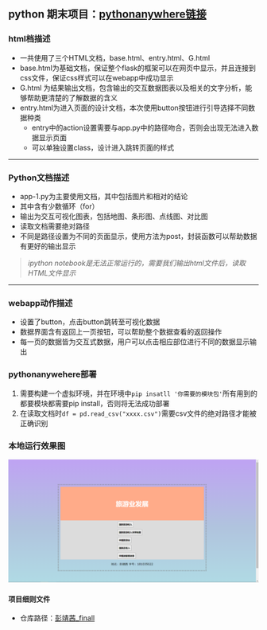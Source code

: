 ##  python 期末项目：[pythonanywhere链接](http://ljc.pythonanywhere.com/)
### html档描述
* 一共使用了三个HTML文档，base.html、entry.html、G.html
* base.html为基础文档，保证整个flask的框架可以在网页中显示，并且连接到css文件，保证css样式可以在webapp中成功显示
* G.html 为结果输出文档，包含输出的交互数据图表以及相关的文字分析，能够帮助更清楚的了解数据的含义
* entry.html为进入页面的设计文档，本次使用button按钮进行引导选择不同数据种类
  * entry中的action设置需要与app.py中的路径吻合，否则会出现无法进入数据显示页面
  * 可以单独设置class，设计进入跳转页面的样式
***
### Python文档描述
* app-1.py为主要使用文档，其中包括图片和相对的结论
* 其中含有少数循环（for）
* 输出为交互可视化图表，包括地图、条形图、点线图、对比图
* 读取文档需要绝对路径
* 不同是路径设置为不同的页面显示，使用方法为post，封装函数可以帮助数据有更好的输出显示
> *ipython notebook是无法正常运行的，需要我们输出html文件后，读取HTML文件显示*
***
### webapp动作描述
* 设置了button，点击button跳转至可视化数据
* 数据界面含有返回上一页按钮，可以帮助整个数据查看的返回操作
* 每一页的数据皆为交互式数据，用户可以点击相应部位进行不同的数据显示输出
### pythonanywehere部署
1. 需要构建一个虚拟环境，并在环境中```pip insatll '你需要的模块包'```所有用到的都要模块都需要pip install，否则将无法成功部署
2. 在读取文档时```df = pd.read_csv("xxxx.csv")```需要csv文件的绝对路径才能被正确识别
### 本地运行效果图
![运行效果图](https://github.com/Pjx759/final/blob/master/%E6%9C%AC%E5%9C%B0%E6%95%88%E6%9E%9C%E5%91%88%E7%8E%B0.png)
#### 项目细则文件
* 仓库路径：[彭靖茜_finall](https://github.com/Pjx759/final/tree/master/%E5%BD%AD%E9%9D%96%E8%8C%9C-finall)
